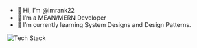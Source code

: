 - 👋 Hi, I’m @imrank22
- 👀 I’m a MEAN/MERN Developer
- 🌱 I’m currently learning System Designs and Design Patterns.
<img src="https://skillicons.dev/icons?i=js,ts,react,html,css,nextjs,nodejs,gql,postgres,git&perline=5" alt="Tech Stack" /> 


<!---
imrank22/imrank22 is a ✨ special ✨ repository because its `README.md` (this file) appears on your GitHub profile.
You can click the Preview link to take a look at your changes.
--->
